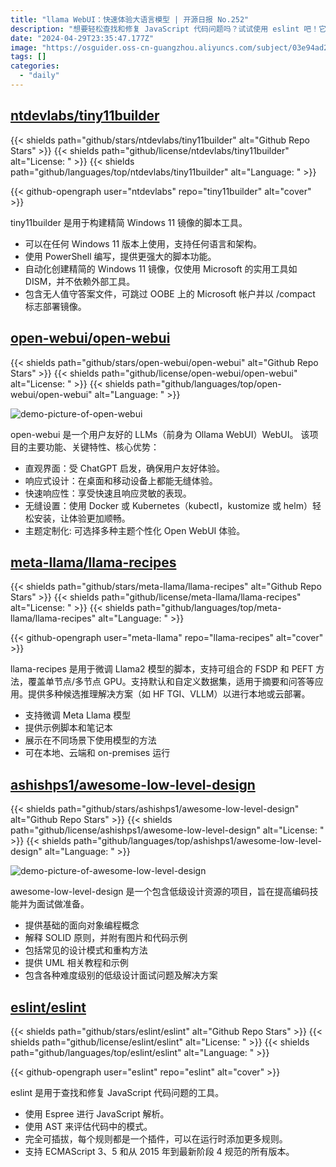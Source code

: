 ```yaml
---
title: "llama WebUI：快速体验大语言模型 | 开源日报 No.252"
description: "想要轻松查找和修复 JavaScript 代码问题吗？试试使用 eslint 吧！它使用 Espree 进行 JavaScript 解析，支持多个 ECMAScript 规范版本，完全可插拔，让你随时添加更多规则。让 eslint 帮你提升代码质量，提升开发效率！"
date: "2024-04-29T23:35:47.177Z"
image: "https://osguider.oss-cn-guangzhou.aliyuncs.com/subject/03e94ad2c0fdf4e218356293dd834d18.png"
tags: []
categories:
  - "daily"
---
```


## [ntdevlabs/tiny11builder](https://github.com/ntdevlabs/tiny11builder)

{{< shields path="github/stars/ntdevlabs/tiny11builder" alt="Github Repo Stars" >}} {{< shields path="github/license/ntdevlabs/tiny11builder" alt="License: " >}} {{< shields path="github/languages/top/ntdevlabs/tiny11builder" alt="Language: " >}}

{{< github-opengraph user="ntdevlabs" repo="tiny11builder" alt="cover" >}}

tiny11builder 是用于构建精简 Windows 11 镜像的脚本工具。

- 可以在任何 Windows 11 版本上使用，支持任何语言和架构。
- 使用 PowerShell 编写，提供更强大的脚本功能。
- 自动化创建精简的 Windows 11 镜像，仅使用 Microsoft 的实用工具如 DISM，并不依赖外部工具。
- 包含无人值守答案文件，可跳过 OOBE 上的 Microsoft 帐户并以 /compact 标志部署镜像。
  
## [open-webui/open-webui](https://github.com/open-webui/open-webui)

{{< shields path="github/stars/open-webui/open-webui" alt="Github Repo Stars" >}} {{< shields path="github/license/open-webui/open-webui" alt="License: " >}} {{< shields path="github/languages/top/open-webui/open-webui" alt="Language: " >}}

![demo-picture-of-open-webui](https://static.osguider.com/subject/github/open-webui/open-webui/1ec8af1c88668721fd12a9c42de22730.gif)

open-webui 是一个用户友好的 LLMs（前身为 Ollama WebUI）WebUI。
该项目的主要功能、关键特性、核心优势：

- 直观界面：受 ChatGPT 启发，确保用户友好体验。
- 响应式设计：在桌面和移动设备上都能无缝体验。
- 快速响应性：享受快速且响应灵敏的表现。
- 无缝设置：使用 Docker 或 Kubernetes（kubectl，kustomize 或 helm）轻松安装，让体验更加顺畅。
- 主题定制化: 可选择多种主题个性化 Open WebUI 体验。
  
## [meta-llama/llama-recipes](https://github.com/meta-llama/llama-recipes)

{{< shields path="github/stars/meta-llama/llama-recipes" alt="Github Repo Stars" >}} {{< shields path="github/license/meta-llama/llama-recipes" alt="License: " >}} {{< shields path="github/languages/top/meta-llama/llama-recipes" alt="Language: " >}}

{{< github-opengraph user="meta-llama" repo="llama-recipes" alt="cover" >}}

llama-recipes 是用于微调 Llama2 模型的脚本，支持可组合的 FSDP 和 PEFT 方法，覆盖单节点/多节点 GPU。支持默认和自定义数据集，适用于摘要和问答等应用。提供多种候选推理解决方案（如 HF TGI、VLLM）以进行本地或云部署。

- 支持微调 Meta Llama 模型
- 提供示例脚本和笔记本
- 展示在不同场景下使用模型的方法
- 可在本地、云端和 on-premises 运行
  
## [ashishps1/awesome-low-level-design](https://github.com/ashishps1/awesome-low-level-design)

{{< shields path="github/stars/ashishps1/awesome-low-level-design" alt="Github Repo Stars" >}} {{< shields path="github/license/ashishps1/awesome-low-level-design" alt="License: " >}} {{< shields path="github/languages/top/ashishps1/awesome-low-level-design" alt="Language: " >}}

![demo-picture-of-awesome-low-level-design](https://static.osguider.com/subject/github/ashishps1/awesome-low-level-design/ed80dfe55327c92653d75412ec31ea6a.png)

awesome-low-level-design 是一个包含低级设计资源的项目，旨在提高编码技能并为面试做准备。

- 提供基础的面向对象编程概念
- 解释 SOLID 原则，并附有图片和代码示例
- 包括常见的设计模式和重构方法
- 提供 UML 相关教程和示例
- 包含各种难度级别的低级设计面试问题及解决方案
  
## [eslint/eslint](https://github.com/eslint/eslint)

{{< shields path="github/stars/eslint/eslint" alt="Github Repo Stars" >}} {{< shields path="github/license/eslint/eslint" alt="License: " >}} {{< shields path="github/languages/top/eslint/eslint" alt="Language: " >}}

{{< github-opengraph user="eslint" repo="eslint" alt="cover" >}}

eslint 是用于查找和修复 JavaScript 代码问题的工具。

- 使用 Espree 进行 JavaScript 解析。
- 使用 AST 来评估代码中的模式。
- 完全可插拔，每个规则都是一个插件，可以在运行时添加更多规则。
- 支持 ECMAScript 3、5 和从 2015 年到最新阶段 4 规范的所有版本。
  
